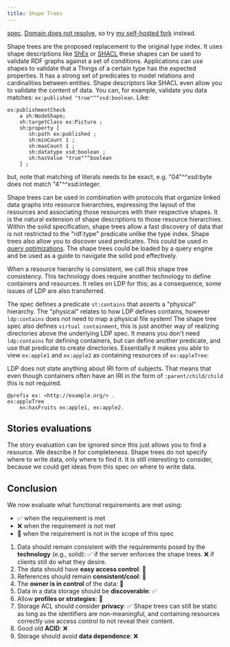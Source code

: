```yaml
---
title: Shape Trees
---
```


[spec](http://shapetrees.org/). [Domain does not resolve](https://github.com/shapetrees/specification/issues/78),
so try [my self-hosted fork](https://jitsedesmet.github.io/shape-trees-spec/) instead.

Shape trees are the proposed replacement to the original type index.
It uses shape descriptions like
[ShEx](https://shex.io/) or [SHACL](https://www.w3.org/TR/shacl/) 
these shapes can be used to validate RDF graphs against a set of conditions.
Applications can use shapes to validate that a Things of a certain type has the expected properties.
It has a strong set of predicates to model relations and cardinalities between entities.
Shape descriptors like SHACL even allow you to validate the content of data.
You can, for example, validate you data matches: `ex:published "true"^^xsd:boolean`.
Like:
```SHACL
ex:publishmentCheck
    a sh:NodeShape;
    sh:targetClass ex:Picture ;
    sh:property [
       sh:path ex:published ;
       sh:minCount 1 ;
       sh:maxCount 1 ;
       sh:datatype xsd:boolean ;
       sh:hasValue "true"^^boolean
    ] ;
 ```
but, note that matching of literals needs to be exact, e.g. "04"^^xsd:byte does not match "4"^^xsd:integer.


Shape trees can be used in combination with protocols that organize linked data graphs into resource hierarchies,
expressing the layout of the resources and associating those resources with their respective shapes. 
It is the natural extension of shape descriptions to those resource hierarchies. 
Within the solid specification,
shape trees allow a fast discovery of data that is not restricted to the "rdf:type" predicate unlike the type index.
Shape trees also allow you to discover used predicates.
This could be used in [query optimizations](TODO:reference).
The shape trees could be loaded by a query engine and be used as a guide to navigate the solid pod effectively. 

When a resource hierarchy is consistent, we call this shape tree consistency.
This technology does require another technology to define containers and resources.
It relies on LDP for this; as a consequence, some issues of LDP are also transferred.     

The spec defines a predicate `st:contains` that asserts a "physical" hierarchy.
The "physical" relates to how LDP defines contains, however `ldp:contains` does not need to map a physical file system!
The shape tree spec also defines `virtual containment`, this is just another way of realizing directories above the underlying LDP spec.
It means you don't need `ldp:contains` for defining containers, but can define another predicate, and use that predicate to create directories.
Essentially it makes you able to view `ex:apple1` and `ex:apple2` as containing resources of `ex:appleTree`:

LDP does not state anything about IRI form of subjects.
That means that even though containers often have an IRI in the form of `:parent/child/child` this is not required. 

```turtle
@prefix ex: <http://example.org/> .
ex:appleTree
    ex:hasFruits ex:apple1, ex:apple2.
```

## Stories evaluations
The story evaluation can be ignored since this just allows you to find a resource.
We describe it for completeness. Shape trees do not specify where to write data, only where to find it.
It is still interesting to consider, because we could get ideas from this spec on where to write data.

## Conclusion
We now evaluate what functional requirements are met using:
* :white_check_mark: when the requirement is met
* :x: when the requirement is not met
* :black_square_button: when the requirement is not in the scope of this spec

1. Data should remain consistent with the requirements posed by the **technology** (e.g., solid):
   :white_check_mark: if the server enforces the shape trees.
   :x: if clients still do what they desire.
2. The data should have **easy access control**: :black_square_button:
3. References should remain **consistent/cool**: :black_square_button:
4. The **owner is in control** of the data: :black_square_button:
5. Data in a data storage should be **discoverable**: :white_check_mark:
6. Allow **profiles or strategies**: :black_square_button:
7. Storage ACL should consider **privacy**: :white_check_mark:
   Shape trees can still be static as long as the identifiers are non-meaningful,
   and containing resources correctly use access control to not reveal their content.
8. Good old **ACID**: :x:
9. Storage should avoid **data dependence**: :x:
